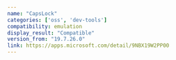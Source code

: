 ```yaml
---
name: "CapsLock"
categories: ['oss', 'dev-tools']
compatibility: emulation
display_result: "Compatible"
version_from: "19.7.26.0"
link: https://apps.microsoft.com/detail/9NBX19W2PP00
---
```

